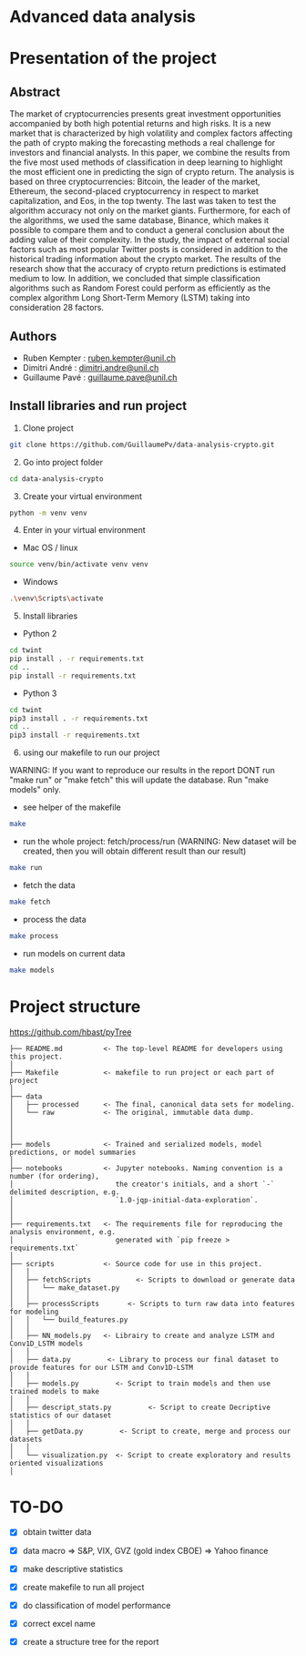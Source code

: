 # Advanced data analysis

# Presentation of the project

## Abstract

The market of cryptocurrencies presents great investment opportunities accompanied by both high potential returns and high risks. It is a new market that is characterized by high volatility and complex factors affecting the path of crypto making the forecasting methods a real challenge for investors and financial analysts. In this paper, we combine the results from the five most used methods of classification in deep learning to highlight the most efficient one in predicting the sign of crypto return. The analysis is based on three cryptocurrencies: Bitcoin, the leader of the market, Ethereum, the second-placed cryptocurrency in respect to market capitalization, and Eos, in the top twenty. The last was taken to test the algorithm accuracy not only on the market giants. Furthermore, for each of the algorithms, we used the same database, Binance, which makes it possible to compare them and to conduct a general conclusion about the adding value of their complexity. In the study, the impact of external social factors such as most popular Twitter posts is considered in addition to the historical trading information about the crypto market. The results of the research show that the accuracy of crypto return predictions is estimated medium to low. In addition, we concluded that simple classification algorithms such as Random Forest could perform as efficiently as the complex algorithm Long Short-Term Memory (LSTM) taking into consideration 28 factors.

## Authors

* Ruben Kempter : ruben.kempter@unil.ch
* Dimitri André : dimitri.andre@unil.ch
* Guillaume Pavé : guillaume.pave@unil.ch

## Install libraries and run project

1) Clone project

```bash
git clone https://github.com/GuillaumePv/data-analysis-crypto.git
```

2) Go into project folder

```bash
cd data-analysis-crypto
```

3) Create your virtual environment

```bash
python -m venv venv
```

4) Enter in your virtual environment

* Mac OS / linux
```bash
source venv/bin/activate venv venv
```

* Windows
```bash
.\venv\Scripts\activate
```

5) Install libraries

* Python 2
```bash
cd twint
pip install . -r requirements.txt
cd ..
pip install -r requirements.txt
```

* Python 3
```bash
cd twint
pip3 install . -r requirements.txt
cd ..
pip3 install -r requirements.txt
```

6) using our makefile to run our project

WARNING: If you want to reproduce our results in the report DONT run "make run" or "make fetch" this will update the database. Run "make models" only.

* see helper of the makefile
```bash
make
```
* run the whole project: fetch/process/run 
(WARNING: New dataset will be created, then you will obtain different result than our result)

```bash
make run
```

* fetch the data
```bash
make fetch
```

* process the data
```bash
make process
```

* run models on current data
```bash
make models
```

# Project structure
https://github.com/hbast/pyTree

```
├── README.md          <- The top-level README for developers using this project.
│
├── Makefile           <- makefile to run project or each part of project
│
├── data
│   ├── processed      <- The final, canonical data sets for modeling.
│   └── raw            <- The original, immutable data dump.
│
│
│
├── models             <- Trained and serialized models, model predictions, or model summaries
│
├── notebooks          <- Jupyter notebooks. Naming convention is a number (for ordering),
│                         the creator's initials, and a short `-` delimited description, e.g.
│                         `1.0-jqp-initial-data-exploration`.
│
│
├── requirements.txt   <- The requirements file for reproducing the analysis environment, e.g.
│                         generated with `pip freeze > requirements.txt`
│
├── scripts            <- Source code for use in this project.
│   │
│   ├── fetchScripts           <- Scripts to download or generate data
│   │   └── make_dataset.py
│   │
│   ├── processScripts       <- Scripts to turn raw data into features for modeling
│   │   └── build_features.py
│   │
│   ├── NN_models.py   <- Librairy to create and analyze LSTM and Conv1D_LSTM models
│   │
│   ├── data.py         <- Library to process our final dataset to provide features for our LSTM and Conv1D-LSTM
│   │
│   ├── models.py         <- Script to train models and then use trained models to make
│   │
│   ├── descript_stats.py         <- Script to create Decriptive statistics of our dataset
│   │
│   ├── getData.py         <- Script to create, merge and process our datasets
│   │
│   └── visualization.py  <- Script to create exploratory and results oriented visualizations
│
```
# TO-DO
- [x] obtain twitter data
- [x] data macro => S&P, VIX, GVZ (gold index CBOE) => Yahoo finance
- [x] make descriptive statistics
- [x] create makefile to run all project
- [x] do classification of model performance
- [x] correct excel name
- [x] create a structure tree for the report



